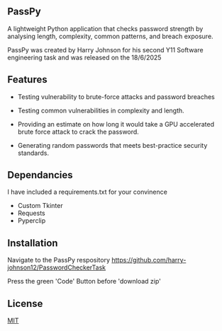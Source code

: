
## PassPy
A lightweight Python application that checks password strength by analysing length, complexity, common patterns, and breach exposure.

PassPy was created by Harry Johnson for his second Y11 Software engineering task and was released on the 18/6/2025


## Features

- Testing vulnerability to brute-force attacks and password breaches 

- Testing common vulnerabilities in complexity and length.

- Providing an estimate on how long it would take a GPU accelerated brute force attack to crack the password.

- Generating random passwords that meets best-practice security standards.

## Dependancies
I have included a requirements.txt for your convinence
- Custom Tkinter
- Requests
- Pyperclip



## Installation
Navigate to the PassPy respository https://github.com/harry-johnson12/PasswordCheckerTask

Press the green 'Code' Button before 'download zip'

## License

[MIT](https://choosealicense.com/licenses/mit/)

